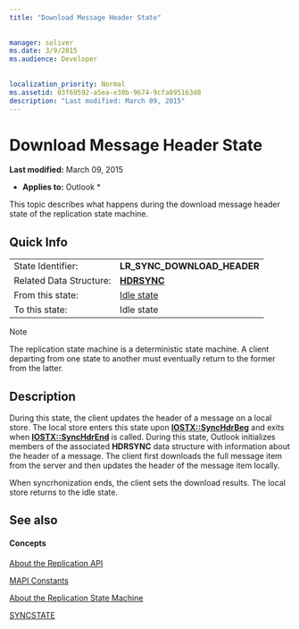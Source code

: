 ```yaml
---
title: "Download Message Header State"
 
 
manager: soliver
ms.date: 3/9/2015
ms.audience: Developer
 
 
localization_priority: Normal
ms.assetid: 03f69592-a5ea-e30b-9674-9cfa895163d8
description: "Last modified: March 09, 2015"
---
```


# Download Message Header State

 **Last modified:** March 09, 2015 
  
 * **Applies to:** Outlook * 
  
 This topic describes what happens during the download message header state of the replication state machine. 
  
## Quick Info

|||
|:-----|:-----|
|State Identifier:  <br/> |**LR_SYNC_DOWNLOAD_HEADER** <br/> |
|Related Data Structure:  <br/> |**[HDRSYNC](hdrsync.md)** <br/> |
|From this state:  <br/> |[Idle state](idle-state.md) <br/> |
|To this state:  <br/> |Idle state  <br/> |
   
> [!NOTE]
> The replication state machine is a deterministic state machine. A client departing from one state to another must eventually return to the former from the latter. 
  
## Description

During this state, the client updates the header of a message on a local store. The local store enters this state upon **[IOSTX::SyncHdrBeg](iostx-synchdrbeg.md)** and exits when **[IOSTX::SyncHdrEnd](iostx-synchdrend.md)** is called. During this state, Outlook initializes members of the associated **HDRSYNC** data structure with information about the header of a message. The client first downloads the full message item from the server and then updates the header of the message item locally. 
  
When syncrhonization ends, the client sets the download results. The local store returns to the idle state.
  
## See also

#### Concepts

[About the Replication API](about-the-replication-api.md)
  
[MAPI Constants](mapi-constants.md)
  
[About the Replication State Machine](about-the-replication-state-machine.md)
  
[SYNCSTATE](syncstate.md)

